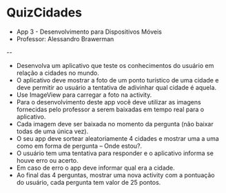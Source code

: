 # QuizCidades

* App 3 - Desenvolvimento para Dispositivos Móveis
* Professor: Alessandro Brawerman

-- 

* Desenvolva um aplicativo que teste os conhecimentos do usuário em relação a cidades no mundo.
* O aplicativo deve mostrar a foto de um ponto turístico de uma
cidade e deve permitir ao usuário a tentativa de adivinhar qual
cidade é aquela.
* Use ImageView para carregar a foto na activity.
* Para o desenvolvimento deste app você deve utilizar as imagens
fornecidas pelo professor a serem baixadas em tempo real para
o aplicativo.
* Cada imagem deve ser baixada no momento da pergunta (não
baixar todas de uma única vez).
* O seu app deve sortear aleatoriamente 4 cidades e mostrar uma a
uma como em forma de pergunta – Onde estou?.
* O usuário tem uma tentativa para responder e o aplicativo informa
se houve erro ou acerto.
* Em caso de erro o app deve informar qual era a cidade.
* Ao final das 4 perguntas, mostrar uma nova activity com a
pontuação do usuário, cada pergunta tem valor de 25 pontos.

